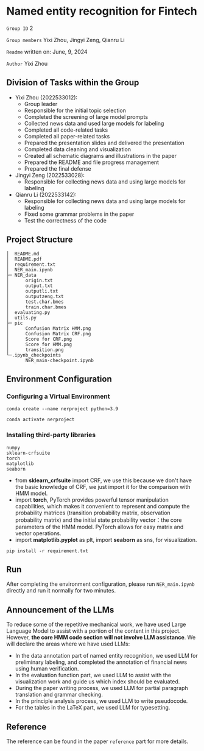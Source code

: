 #  Named entity recognition for Fintech 

`Group ID` 2

`Group members` Yixi Zhou, Jingyi Zeng, Qianru Li

`Readme` written on: June, 9, 2024

`Author` Yixi Zhou

## Division of Tasks within the Group

- Yixi Zhou (2022533012):
  - Group leader
  - Responsible for the initial topic selection
  - Completed the screening of large model prompts
  - Collected news data and used large models for labeling
  - Completed all code-related tasks
  - Completed all paper-related tasks
  - Prepared the presentation slides and delivered the presentation
  - Completed data cleaning and visualization
  - Created all schematic diagrams and illustrations in the paper
  - Prepared the README and file progress management
  - Prepared the final defense
- Jingyi Zeng (2022533028):
  - Responsible for collecting news data and using large models for labeling
- Qianru Li (2022533142):
  - Responsible for collecting news data and using large models for labeling
  - Fixed some grammar problems in the paper 
  - Test the correctness of the code

## Project Structure

```
│  README.md
│  README.pdf
│  requirement.txt
│  NER_main.ipynb
├─ NER_data
│      origin.txt
│      output.txt
│      outputli.txt
│      outputzeng.txt
│      test.char.bmes
│      train.char.bmes
│  evaluating.py 
│  utils.py
├─ pic
│  	   Confusion Matrix HMM.png
│  	   Confusion Matrix CRF.png
│  	   Score for CRF.png
│  	   Score for HMM.png
│  	   transition.png
└─.ipynb_checkpoints
       NER_main-checkpoint.ipynb
```



## Environment Configuration

### Configuring a Virtual Environment

```
conda create --name nerproject python=3.9
```

```
conda activate nerproject
```

### Installing third-party libraries

```
numpy
sklearn-crfsuite
torch
matplotlib
seaborn
```

- from **sklearn_crfsuite** import CRF, we use this because we don't have the basic knowledge of CRF, we just import it for the comparison with HMM model.
- import **torch**, PyTorch provides powerful tensor manipulation capabilities, which makes it convenient to represent and compute the probability matrices (transition probability matrix, observation probability matrix) and the initial state probability vector：the core parameters of the HMM model. PyTorch allows for easy matrix and vector operations.
- import **matplotlib.pyplot** as plt, import **seaborn** as sns, for visualization.

```
pip install -r requirement.txt
```

## Run

After completing the environment configuration, please run `NER_main.ipynb` directly and run it normally for two minutes.

## Announcement of the LLMs

To reduce some of the repetitive mechanical work, we have used Large Language Model to assist with a portion of the content in this project. However, **the core HMM code section will not involve LLM assistance**. We will declare the areas where we have used LLMs:

- In the data annotation part of named entity recognition, we used LLM for preliminary labeling, and completed the annotation of financial news using human verification.
- In the evaluation function part, we used LLM to assist with the visualization work and guide us which index should be evaluated.
- During the paper writing process, we used LLM for partial paragraph translation and grammar checking.
- In the principle analysis process, we used LLM to write pseudocode.
- For the tables in the LaTeX part, we used LLM for typesetting.



## Reference

The reference can be found in the paper `reference` part for more details.
